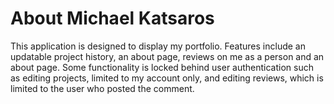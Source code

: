 # About Michael Katsaros

This application is designed to display my portfolio. Features include an updatable project history, an about page, reviews on me as a person and an about page. Some functionality is locked behind user authentication such as editing projects, limited to my account only, and editing reviews, which is limited to the user who posted the comment.
